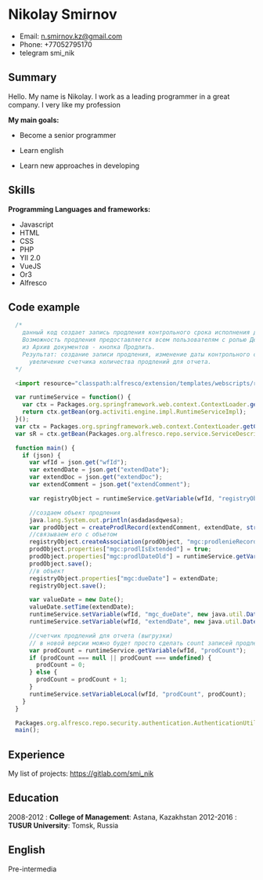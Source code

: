 Nikolay Smirnov
============
* Email:                            n.smirnov.kz@gmail.com
* Phone:                            +77052795170
* telegram                          smi_nik

Summary
----------
Hello. My name is Nikolay. I work as a leading programmer in a great company.
I very like my profession

**My main goals:**

* Become a senior programmer

* Learn english

* Learn new approaches in developing


Skills
--------------------
**Programming Languages and frameworks:**
* Javascript
* HTML
* CSS
* PHP
* YII 2.0
* VueJS
* Or3
* Alfresco

Code example
----------------------------------------
```javascript
  /*
    данный код создает запись продления контрольного срока исполнения документа.
    Возможность продления предоставляется всем пользователям с ролью Делопроизводитель
    из Архив документов - кнопка Продлить.
    Результат: создание записи продления, изменение даты контрольного срока в карточке документа,
      увеличение счетчика количества продлений для отчета.
  */

  <import resource="classpath:alfresco/extension/templates/webscripts/ru/mrgrechkinn/core/workflow/mgCoreRegistryEventHandlers.js">

  var runtimeService = function() {
    var ctx = Packages.org.springframework.web.context.ContextLoader.getCurrentWebApplicationContext(); 
    return ctx.getBean(org.activiti.engine.impl.RuntimeServiceImpl);
  }();
  var ctx = Packages.org.springframework.web.context.ContextLoader.getCurrentWebApplicationContext();
  var sR = ctx.getBean(Packages.org.alfresco.repo.service.ServiceDescriptorRegistry);

  function main() {
    if (json) {
      var wfId = json.get("wfId");
      var extendDate = json.get("extendDate");
      var extendDoc = json.get("extendDoc");
      var extendComment = json.get("extendComment");

      var registryObject = runtimeService.getVariable(wfId, "registryObject");

      //создаем объект продления
      java.lang.System.out.println(asdadasdqwesa);
      var prodObject = createProdlRecord(extendComment, extendDate, stringToArray(extendDoc, ","));
      //связываем его с объетом
      registryObject.createAssociation(prodObject, "mgc:prodlenieRecord");
      prodObject.properties["mgc:prodlIsExtended"] = true;
      prodObject.properties["mgc:prodlDateOld"] = runtimeService.getVariable(wfId, "dueDate");
      prodObject.save();
      //в объект
      registryObject.properties["mgc:dueDate"] = extendDate;
      registryObject.save();

      var valueDate = new Date();
      valueDate.setTime(extendDate);
      runtimeService.setVariable(wfId, "mgc_dueDate", new java.util.Date(valueDate.getTime()));
      runtimeService.setVariable(wfId, "extendDate", new java.util.Date(valueDate.getTime()));

      //счетчик продлений для отчета (выгрузки)
      // в новой версии можно будет просто сделать count записей продления
      var prodCount = runtimeService.getVariable(wfId, "prodCount");
      if (prodCount === null || prodCount === undefined) {
        prodCount = 0;
      } else {
        prodCount = prodCount + 1;
      }
      runtimeService.setVariableLocal(wfId, "prodCount", prodCount);
    }
  }

  Packages.org.alfresco.repo.security.authentication.AuthenticationUtil.setRunAsUserSystem();
  main();
```

Experience
---------

My list of projects: https://gitlab.com/smi_nik

Education
---------

2008-2012
:   **College of Management**: Astana, Kazakhstan
2012-2016
:   **TUSUR University**: Tomsk, Russia

English
---------

Pre-intermedia

